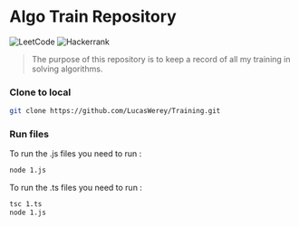 # Algo Train Repository

![LeetCode](https://img.shields.io/badge/LeetCode-000000?style=for-the-badge&logo=LeetCode&logoColor=#d16c06)
![Hackerrank](https://img.shields.io/badge/-Hackerrank-2EC866?style=for-the-badge&logo=HackerRank&logoColor=white)

> The purpose of this repository is to keep a record of all my training in solving algorithms.

### Clone to local

```bash
git clone https://github.com/LucasWerey/Training.git
```

### Run files

To run the .js files you need to run :

```bash
node 1.js
```

To run the .ts files you need to run :

```bash
tsc 1.ts
node 1.js
```
